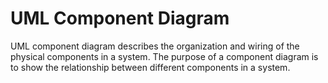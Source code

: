 # UML Component Diagram
UML component diagram describes the organization and wiring of the physical components in a
system. The purpose of a component diagram is to show the relationship between different
components in a system.

[](assets/images/10_1.png)